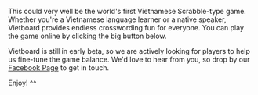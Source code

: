 This could very well be the world's first Vietnamese Scrabble-type game. Whether you're a Vietnamese language learner or a native speaker, Vietboard provides endless crosswording fun for everyone. You can play the game online by clicking the big button below.

Vietboard is still in early beta, so we are actively looking for players to help us fine-tune the game balance. We'd love to hear from you, so drop by our [Facebook Page](https://fb.me/vietboardplay) to get in touch.

Enjoy! ^^
